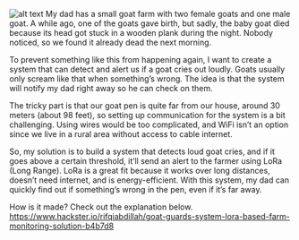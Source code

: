 ![alt text]([http://url/to/img.png](https://hackster.imgix.net/uploads/attachments/1806844/green_yellow_illustrated_the_role_of_agriculture_presentation_(1)_tu8fjetdF3.jpg?auto=compress%2Cformat&w=740&h=555&fit=max))
My dad has a small goat farm with two female goats and one male goat. A while ago, one of the goats gave birth, but sadly, the baby goat died because its head got stuck in a wooden plank during the night. Nobody noticed, so we found it already dead the next morning.

To prevent something like this from happening again, I want to create a system that can detect and alert us if a goat cries out loudly. Goats usually only scream like that when something’s wrong. The idea is that the system will notify my dad right away so he can check on them.

The tricky part is that our goat pen is quite far from our house, around 30 meters (about 98 feet), so setting up communication for the system is a bit challenging. Using wires would be too complicated, and WiFi isn’t an option since we live in a rural area without access to cable internet.

So, my solution is to build a system that detects loud goat cries, and if it goes above a certain threshold, it’ll send an alert to the farmer using LoRa (Long Range). LoRa is a great fit because it works over long distances, doesn’t need internet, and is energy-efficient. With this system, my dad can quickly find out if something’s wrong in the pen, even if it’s far away.

How is it made? Check out the explanation below.
https://www.hackster.io/rifqiabdillah/goat-guards-system-lora-based-farm-monitoring-solution-b4b7d8
